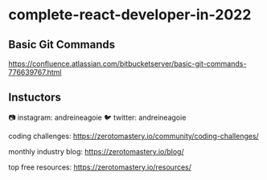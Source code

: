# complete-react-developer-in-2022


## Basic Git Commands
https://confluence.atlassian.com/bitbucketserver/basic-git-commands-776639767.html


## Instuctors

:camera: instagram: andreineagoie
:bird: twitter: andreineagoie

coding challenges: https://zerotomastery.io/community/coding-challenges/


monthly industry blog: https://zerotomastery.io/blog/

top free resources: https://zerotomastery.io/resources/